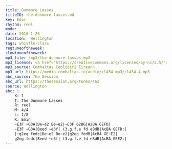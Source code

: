 ```yaml
---
title: Dunmore Lasses
titleID: the-dunmore-lasses.md
key: Edor
rhythm: reel
mode:
date: 2016-1-26
location:  Wellington
tags: whistle-class
regtuneoftheweek:
slowtuneoftheweek:
mp3_file: /mp3/the-dunmore-lasses.mp3
mp3_licence: <a href="https://creativecommons.org/licenses/by-nc/2.5/">CC-BY-NC-2.5</a>
mp3_source: Comhaltas Ceoltóirí Éireann
mp3_url: https://media.comhaltas.ie/audio/cl454_mp3/cl454_4.mp3
abc_source: The Session
abc_url: https://thesession.org/tunes/462
source: Wellington
abc: |
    X: 1
    T: The Dunmore Lasses
    R: reel
    M: 4/4
    L: 1/8
    K: Emin
    ~E3F ~G3A|Be~e2 Be~e2|~E3F G2BG|A2BA GEFD|
    ~E3F ~G3A|Beed ~e3f| (3.g.f.e fd eBdB|AcBA GEFD:|
    |:g2eg fedc|Be~e2 Be~e2|g2eg fedB|AcBA GE~E2|
    g2eg fedc|Beed ~e3f| (3.g.f.e fd eBdB|AcBA GEE2:|
---
```

